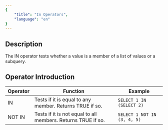 ```yaml
---
{
    "title": "In Operators",
    "language": "en"
}
---
```


## Description

The IN operator tests whether a value is a member of a list of values or a subquery.

## Operator Introduction

| Operator | Function | Example |
| ------- | ------------------------------------------------ | ------------------------------ |
| IN     | Tests if it is equal to any member. Returns TRUE if so. | `SELECT 1 IN (SELECT 2)` |
| NOT IN | Tests if it is not equal to all members. Returns TRUE if so. | `SELECT 1 NOT IN (3, 4, 5)` |